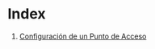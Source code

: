 # Index

1. [Configuración de un Punto de Acceso](https://villalba189.github.io/Conf.PA/Conf_PuntoDeAcceso)
